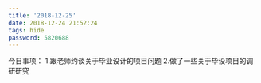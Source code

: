 ```yaml
---
title: '2018-12-25'
date: 2018-12-24 21:52:24
tags: hide
password: 5820688
---
```

今日事项：
1.跟老师约谈关于毕业设计的项目问题
2.做了一些关于毕设项目的调研研究